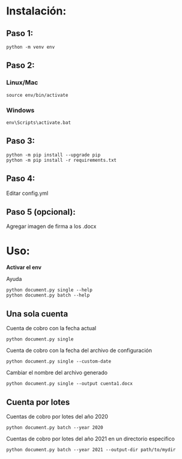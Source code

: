 # Instalación:
## Paso 1:
~~~
python -m venv env
~~~

## Paso 2:
### Linux/Mac
~~~
source env/bin/activate
~~~

### Windows
~~~
env\Scripts\activate.bat
~~~

## Paso 3:
~~~
python -m pip install --upgrade pip
python -m pip install -r requirements.txt
~~~

## Paso 4:
Editar config.yml

## Paso 5 (opcional):
Agregar imagen de firma a los .docx

# Uso:
**Activar el env**

Ayuda
~~~
python document.py single --help
python document.py batch --help
~~~
## Una sola cuenta
Cuenta de cobro con la fecha actual
~~~
python document.py single
~~~
Cuenta de cobro con la fecha del archivo de configuración
~~~
python document.py single --custom-date
~~~
Cambiar el nombre del archivo generado
~~~
python document.py single --output cuenta1.docx
~~~
## Cuenta por lotes
Cuentas de cobro por lotes del año 2020
~~~
python document.py batch --year 2020
~~~
Cuentas de cobro por lotes del año 2021 en un directorio especifico
~~~
python document.py batch --year 2021 --output-dir path/to/mydir
~~~
